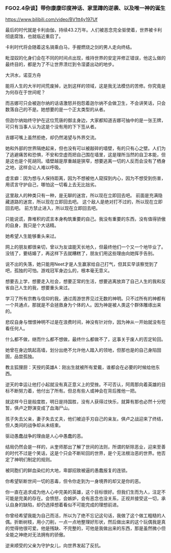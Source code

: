 ### FGO2.4杂谈】带你康康印度神话、家里蹲的逆袭、以及唯一神的诞生
https://www.bilibili.com/video/BV1tt4y197Uf

最后的时代就是卡利由伽，持续43.2万年。人们被恶念完全驱使着，世界被卡利彻底腐蚀，也就临近重启了。

卡利时代将会随着这名骑乘白马，手握燃烧之剑的男人走向终结。

毗湿奴的化身们会在不同的时间点出现，维持世界的安定并修正错误，他这么做的最终目的，都是为了不让世界溃烂到令湿婆出动的地步。

大洪水，诺亚方舟

能将人生的大半时间荒废掉，达到这样的领域，这是我无法模仿的苦修。你究竟是为何存在于世间呢？

而吉娜可只会被迦尔纳的话语激怒并抱怨着迦尔纳不会做卫生，不会讲笑话，只会数落自己的不是。她想要的是一个正太类型的从者。

但迦尔纳始终守护在这位荒唐的御主身边，大家都知道吉娜可抽中的是一张王牌，可只有当事人认为这是个没有用的下下签从者。

吉娜可嘴上虽然拒绝，却仍然渴望与外界交流。

她和外部的世界隔绝起来，但也没有可以被敲碎的墙壁，有的只有心之壁。人们为了逃避痛苦和恐惧，不安和空虚而把自己围在墙里，这是理所当然的自卫本能，但是这也是个死胡同。墙壁越是厚重越是狭窄，想要逃离一切的人反而会没有了栖身之地，这样会让人难以呼吸。

虚言癖：因为想与人保持距离，因为不想被他人窥探到内心，因为不想受到伤害，用谎言守护自己，哪怕这一切看上去无比拙劣。

这里敌人的种类只有一种，是无聊的迷宫，所以现在立即回去吧。
前面是充满隐藏道路的迷宫，所以现在立即回去吧。
这个敌人是绝对打不过的，所以现在立即回去吧。
前方禁止进入，所以现在立即回去吧。

只能说谎，靠堆积的谎言本身构筑重要的自己。我没有重要的东西，没有值得骄傲的自身，我只是个大话精。

她希望人生能够重头来过。

网上的朋友都很亲切，曾以为友谊能天长地久，但最终他们一个又一个地毕业了。没钱了，要结婚了，再这样下去就糟糕了，朋友们用这些理由向她挥手告别。

说不出的失落，她只能用Neet才是人生赢家给自己打气，但其实早该察觉到了吧，孤独的可怕。游戏冠军身边么的，根本毫无意义。

想要去上学，想要走入社会，想要正常的生活，想要逃离放弃了自己人生的我和反省自己人生的我，想要重头来过。

学习了所有宗教与信仰的我，通过周游世界见过无数的神明。只不过所有的神都有一个共通点，那就是不会拯救身为个体的人。因为神是被人类这个群体雕琢出来的。

悲叹自身与憎恨神明不过是在浪费时间，神没有针对你，因为神从一开始就没有在看任何人。

什么都不做，继而什么都不想做，最终什么都做不了，这事关于废人的否定轮回。

她曾在身边筑起高墙，划分出绝不允许他人踏入的领地，但那也是的自己身陷囹圄，品尝孤独。

教主狐狸厨：天授的英雄A：刚出生就被所有爱戴，谁都会在必要的时候给他东西。

逆天的幸运让他打小起就没有真正意义上的受挫。不可否认，阿周那向着英雄的目标不断努力着，他付出了所有。但总有些人或神会在背后推他一把。

就这样今日是般度胜，明日是持国胜，没有人获得过快乐，就算有那也必然十分短暂，俱卢之野演变成了血海尸山。

孩子失去父亲，妻子失去丈夫，他们被迫手刃自己的亲友。俱卢之战迎来了终结，但人类间的战争却从未结束。

驱动愚蠢战争的理由是人心中愚蠢的恶。

结局仍然会是一样的，从奎师那出了解了世间的法则，所谓的斩除恶业，迎来至善的时代不过是个笑话，这是个只会不断轮回的世界，是个无法根治恶的世界。他否定了神明们制定的规则。

被同胞们的鲜血染红的大地，卑鄙招致被逼的愚蠢报复的连锁。

你希望斩断世间一切的恶毒，但令你走到为一身境界的却又是你的恶。

你一直在追求成为他人心中完美的英雄，这个目标很好。但我们生而为人，注定不可能是完美的存在。会愤怒，会嫉妒，会有恶念也没关系，正视并接受这一切，承认自身的缺陷，却仍选择想着看似不可能完成的理想前进。

你曾经希望我能为自己而活，所以为了绝不忘记这句话，我做了这个做工粗糙的人偶。折断树枝，用小刀削，一点一点地整理好形状，然后做出来的这个玩偶我是真的觉得他很可爱。他是残缺、不完整的，可他是我做出来的东西，那是虽然微小但全能之神绝对无法拥有的骄傲。

逆来顺受的父亲为守护女儿，向世界发起了反抗。
